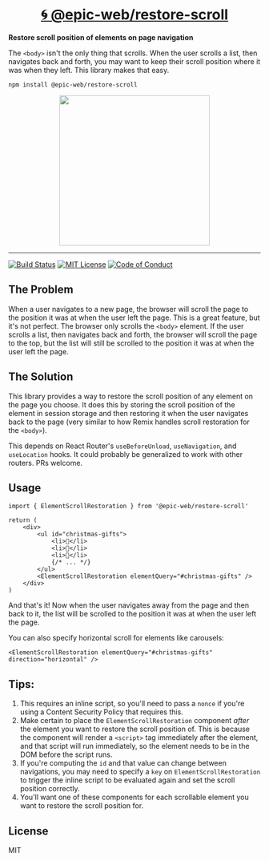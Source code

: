 <div>
  <h1 align="center"><a href="https://npm.im/@epic-web/restore-scroll">🌀 @epic-web/restore-scroll</a></h1>
  <strong>
    Restore scroll position of elements on page navigation
  </strong>
  <p>
    The <code>&lt;body&gt;</code> isn't the only thing that scrolls. When the user scrolls a list, then navigates back and forth, you may want to keep their scroll position where it was when they left. This library makes that easy.
  </p>
</div>

```
npm install @epic-web/restore-scroll
```

<div align="center">
  <a
    alt="Epic Web logo"
    href="https://www.epicweb.dev"
  >
    <img
      width="300px"
      src="https://github-production-user-asset-6210df.s3.amazonaws.com/1500684/257881576-fd66040b-679f-4f25-b0d0-ab886a14909a.png"
    />
  </a>
</div>

<hr />

<!-- prettier-ignore-start -->
[![Build Status][build-badge]][build]
[![MIT License][license-badge]][license]
[![Code of Conduct][coc-badge]][coc]
<!-- prettier-ignore-end -->

## The Problem

When a user navigates to a new page, the browser will scroll the page to the
position it was at when the user left the page. This is a great feature, but
it's not perfect. The browser only scrolls the `<body>` element. If the user
scrolls a list, then navigates back and forth, the browser will scroll the page
to the top, but the list will still be scrolled to the position it was at when
the user left the page.

## The Solution

This library provides a way to restore the scroll position of any element on the
page you choose. It does this by storing the scroll position of the element in
session storage and then restoring it when the user navigates back to the page
(very similar to how Remix handles scroll restoration for the `<body>`).

This depends on React Router's `useBeforeUnload`, `useNavigation`, and
`useLocation` hooks. It could probably be generalized to work with other
routers. PRs welcome.

## Usage

```tsx
import { ElementScrollRestoration } from '@epic-web/restore-scroll'

return (
	<div>
		<ul id="christmas-gifts">
			<li>🎁</li>
			<li>🎂</li>
			<li>🎉</li>
			{/* ... */}
		</ul>
		<ElementScrollRestoration elementQuery="#christmas-gifts" />
	</div>
)
```

And that's it! Now when the user navigates away from the page and then back to
it, the list will be scrolled to the position it was at when the user left the
page.

You can also specify horizontal scroll for elements like carousels:

```tsx
<ElementScrollRestoration elementQuery="#christmas-gifts" direction="horizontal" />
```
## Tips:

1. This requires an inline script, so you'll need to pass a `nonce` if you're
   using a Content Security Policy that requires this.
2. Make certain to place the `ElementScrollRestoration` component _after_ the
   element you want to restore the scroll position of. This is because the
   component will render a `<script>` tag immediately after the element, and
   that script will run immediately, so the element needs to be in the DOM
   before the script runs.
3. If you're computing the `id` and that value can change between navigations,
   you may need to specify a `key` on `ElementScrollRestoration` to trigger the
   inline script to be evaluated again and set the scroll position correctly.
4. You'll want one of these components for each scrollable element you want to
   restore the scroll position for.

## License

MIT

<!-- prettier-ignore-start -->
[build-badge]: https://img.shields.io/github/actions/workflow/status/epicweb-dev/restore-scroll/release.yml?branch=main&logo=github&style=flat-square
[build]: https://github.com/epicweb-dev/restore-scroll/actions?query=workflow%3Arelease
[license-badge]: https://img.shields.io/badge/license-MIT%20License-blue.svg?style=flat-square
[license]: https://github.com/epicweb-dev/restore-scroll/blob/main/LICENSE
[coc-badge]: https://img.shields.io/badge/code%20of-conduct-ff69b4.svg?style=flat-square
[coc]: https://kentcdodds.com/conduct
<!-- prettier-ignore-end -->
